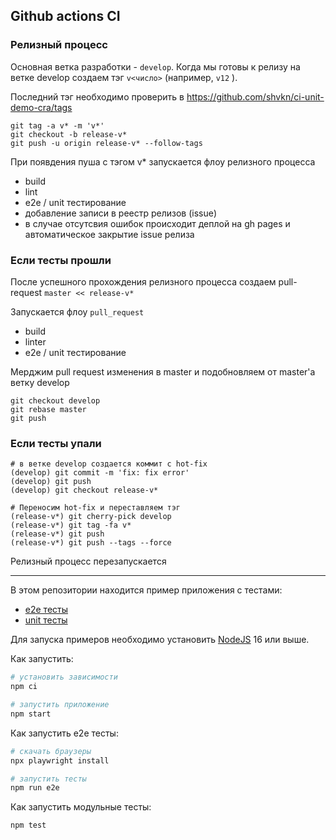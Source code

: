 Github actions CI
---
### Релизный процесс
Основная ветка разработки - `develop`.
Когда мы готовы к релизу на ветке develop создаем тэг `v<число>`   (например,  `v12`  ).

Последний тэг необходимо проверить в https://github.com/shvkn/ci-unit-demo-cra/tags

```git
git tag -a v* -m 'v*'
git checkout -b release-v*
git push -u origin release-v* --follow-tags
```

При появдения пуша с тэгом v* запускается флоу релизного процесса
- build
- lint
- e2e / unit тестирование
- добавление записи в реестр релизов (issue)
- в случае отсутсвия ошибок происходит деплой на gh pages и автоматическое закрытие issue релиза

### Если тесты прошли
После успешного прохождения релизного процесса создаем pull-request
`master << release-v*`

Запускается флоу `pull_request`
- build
- linter
- e2e / unit тестирование

Мерджим pull request изменения в master
и подобновляем от master'a ветку develop

```git
git checkout develop
git rebase master
git push
```

### Если тесты упали
```git
# в ветке develop создается коммит с hot-fix
(develop) git commit -m 'fix: fix error'
(develop) git push
(develop) git checkout release-v*

# Переносим hot-fix и переставляем тэг
(release-v*) git cherry-pick develop
(release-v*) git tag -fa v*
(release-v*) git push
(release-v*) git push --tags --force
```
Релизный процесс перезапускается

---

В этом репозитории находится пример приложения с тестами:

- [e2e тесты](e2e/example.spec.ts)
- [unit тесты](src/example.test.tsx)

Для запуска примеров необходимо установить [NodeJS](https://nodejs.org/en/download/) 16 или выше.

Как запустить:

```sh
# установить зависимости
npm ci

# запустить приложение
npm start
```

Как запустить e2e тесты:

```sh
# скачать браузеры
npx playwright install

# запустить тесты
npm run e2e
```

Как запустить модульные тесты:

```sh
npm test
```

